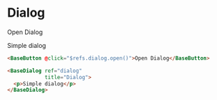 # Dialog

<div class="mt-4">
    <base-button @click="$refs.dialog.open()">Open Dialog</base-button>
</div>

<base-dialog ref="dialog"
             title="Dialog">Simple dialog</base-dialog>

```html
<BaseButton @click="$refs.dialog.open()">Open Dialog</BaseButton>

<BaseDialog ref="dialog"
            title="Dialog">
  <p>Simple dialog</p>
</BaseDialog>
```
